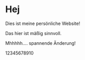 # Hej
Dies ist meine persönliche Website!


Das hier ist mäßig sinnvoll.


Mhhhhh.... spannende Änderung!


12345678910